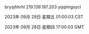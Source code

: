 brysjhhrhl 219.139.197.203 yqqlmgsycl

2023年 09月 29日 星期五 01:00:03 CST

2023年 09月 28日 星期四 17:00:03 GMT
